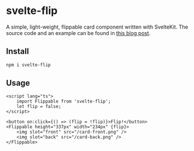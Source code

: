 # svelte-flip

A simple, light-weight, flippable card component written with SvelteKit. The source code and an example can be found in [this blog post](https://aeonyx.io/code/blog/svelte-flippable-card-component).

## Install

```bash
npm i svelte-flip
```

## Usage

```svelte
<script lang="ts">
	import Flippable from 'svelte-flip';
	let flip = false;
</script>

<button on:click={() => (flip = !flip)}>Flip!</button>
<Flippable height="337px" width="234px" {flip}>
	<img slot="front" src="/card-front.png" />
	<img slot="back" src="/card-back.png" />
</Flippable>
```
